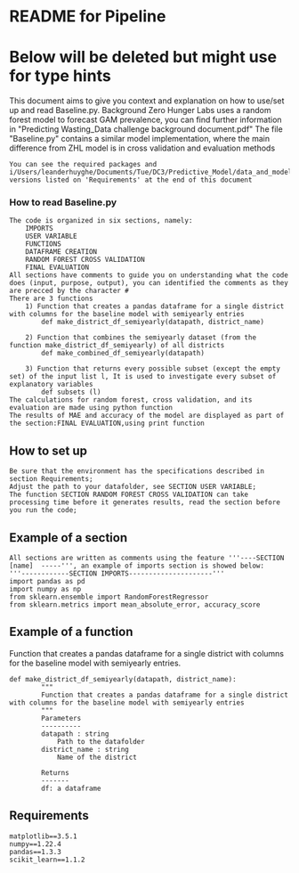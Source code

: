 # README for Pipeline




# Below will be deleted but might use for type hints
This document aims to give you context and explanation on how to use/set up and read Baseline.py. 
Background
	Zero Hunger Labs uses a random forest model to forecast GAM prevalence, you can find further information in "Predicting Wasting_Data challenge background document.pdf"
	The file "Baseline.py" contains a similar model implementation, where the main difference from ZHL model is in cross validation and evaluation methods
	
```
You can see the required packages and i/Users/leanderhuyghe/Documents/Tue/DC3/Predictive_Model/data_and_model/Baseline.pyts versions listed on 'Requirements' at the end of this document
```

### How to read Baseline.py

	The code is organized in six sections, namely:
		IMPORTS
		USER VARIABLE
		FUNCTIONS
		DATAFRAME CREATION
		RANDOM FOREST CROSS VALIDATION
		FINAL EVALUATION
	All sections have comments to guide you on understanding what the code does (input, purpose, output), you can identified the comments as they are precced by the character #
	There are 3 functions
		1) Function that creates a pandas dataframe for a single district with columns for the baseline model with semiyearly entries
			def make_district_df_semiyearly(datapath, district_name)

		2) Function that combines the semiyearly dataset (from the function make_district_df_semiyearly) of all districts
			def make_combined_df_semiyearly(datapath)
			
		3) Function that returns every possible subset (except the empty set) of the input list l, It is used to investigate every subset of explanatory variables
			def subsets (l)
	The calculations for random forest, cross validation, and its evaluation are made using python function 
	The results of MAE and accuracy of the model are displayed as part of the section:FINAL EVALUATION,using print function
	
	
## How to set up
	Be sure that the environment has the specifications described in section Requirements;
	Adjust the path to your datafolder, see SECTION USER VARIABLE;
	The function SECTION RANDOM FOREST CROSS VALIDATION can take processing time before it generates results, read the section before you run the code;
	
	
## Example of a section
	All sections are written as comments using the feature '''----SECTION  [name]  -----''', an example of imports section is showed below:
	'''------------SECTION IMPORTS---------------------'''
	import pandas as pd
	import numpy as np
	from sklearn.ensemble import RandomForestRegressor
	from sklearn.metrics import mean_absolute_error, accuracy_score
	
## Example of a function
Function that creates a pandas dataframe for a single district with columns for the baseline model with semiyearly entries. 
    
```
def make_district_df_semiyearly(datapath, district_name):
		"""
		Function that creates a pandas dataframe for a single district with columns for the baseline model with semiyearly entries
        """
		Parameters
		----------
		datapath : string
			Path to the datafolder
		district_name : string
			Name of the district
			
		Returns
		-------
		df: a dataframe
```

## Requirements
	matplotlib==3.5.1
	numpy==1.22.4
	pandas==1.3.3
	scikit_learn==1.1.2
